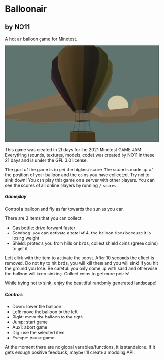 # Balloonair
## by NO11

A hot air balloon game for Minetest.

![screenshot](https://github.com/NO411/Balloonair/blob/main/screenshot.png)

This game was created in 21 days for the 2021 Minetest GAME JAM.
Everything (sounds, textures, models, code) was created by NO11 in these 21 days and is under the GPL 3.0 license.

The goal of the game is to get the highest score. The score is made up of the position of your balloon and the coins you have collected.
Try not to sink down!
You can play this game on a server with other players. You can see the scores of all online players by running `/ scores`. 

##### Gameplay

Control a balloon and fly as far towards the sun as you can.

There are 3 items that you can collect:

* Gas bottle: drive forward faster
* Sandbag: you can activate a total of 4, the balloon rises because it is losing weight
* Shield: protects you from hills or birds, collect shield coins (green coins) to get it

Left click with the item to activate the boost. After 10 seconds the effect is removed.
Do not try to hit birds, you will kill them and you will sink! If you hit the ground you lose. Be careful: you only come up with sand and otherwise the balloon will keep sinking.
Collect coins to get more points!

While trying not to sink, enjoy the beautiful randomly generated landscape!

##### Controls

* Down: lower the balloon
* Left: move the balloon to the left
* Right: move the balloon to the rigth
* Jump: start game
* Aux1: abort game
* Dig: use the selected item
* Escape: pause game

At the moment there are no global variables/functions, it is standalone.
If it gets enough positive feedback, maybe I'll create a modding API.
